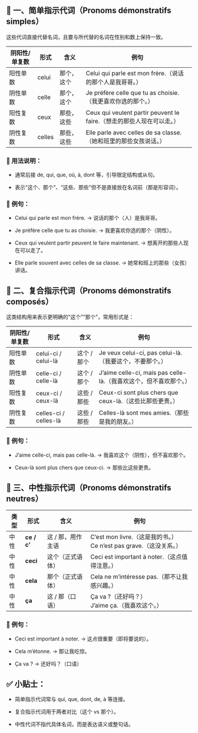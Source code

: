 ## 🧩 一、简单指示代词（Pronoms démonstratifs simples）
这些代词直接代替名词，且要与所代替的名词在性别和数上保持一致。

| 阴阳性/单复数 | 形式     | 含义    | 例句      |
| ------- | ------ | ----- | ---------- |
| 阳性单数    | celui  | 那个，这个 | Celui qui parle est mon frère.（说话的那个人是我哥哥。）             |
| 阴性单数    | celle  | 那个，这个 | Je préfère celle que tu as choisie.（我更喜欢你选的那个。）         |
| 阳性复数    | ceux   | 那些，这些 | Ceux qui veulent partir peuvent le faire.（想走的那些人现在可以走。） |
| 阴性复数    | celles | 那些，这些 | Elle parle avec celles de sa classe.（她和班里的那些女孩说话。）      |

### 🔹 用法说明：
 - 通常后接 de, qui, que, où, à, dont 等，引导限定结构或从句。

 - 表示“这个、那个”、“这些、那些”但不是直接放在名词前（那是形容词）。

### 🔹 例句：
 - Celui qui parle est mon frère.
→ 说话的那个（人）是我哥哥。

 - Je préfère celle que tu as choisie.
→ 我更喜欢你选的那个（阴性）。

 - Ceux qui veulent partir peuvent le faire maintenant.
→ 想离开的那些人现在可以走了。

 - Elle parle souvent avec celles de sa classe.
→ 她常和班上的那些（女孩）讲话。

## 🧩 二、复合指示代词（Pronoms démonstratifs composés）
这类结构用来表示更明确的“这个”“那个”，常用形式是：

| 阴阳性/单复数 | 形式    | 含义      | 例句     |
| ------- | -------- | ------- | ------- |
| 阳性单数    | celui-ci / celui-là   | 这个 / 那个 | Je veux celui-ci, pas celui-là.（我要这个，不要那个。）        |
| 阴性单数    | celle-ci / celle-là   | 这个 / 那个 | J’aime celle-ci, mais pas celle-là.（我喜欢这个，但不喜欢那个。） |
| 阳性复数    | ceux-ci / ceux-là     | 这些 / 那些 | Ceux-ci sont plus chers que ceux-là.（这些比那些更贵。）     |
| 阴性复数    | celles-ci / celles-là | 这些 / 那些 | Celles-là sont mes amies.（那些是我的朋友。）                |

### 🔹 例句：
 - J’aime celle-ci, mais pas celle-là.
→ 我喜欢这个（阴性），但不喜欢那个。

 - Ceux-là sont plus chers que ceux-ci.
→ 那些比这些更贵。

## 🧩 三、中性指示代词（Pronoms démonstratifs neutres）
| 类型 | 形式   | 含义    | 例句      |
| -- | ----------- | ---------- | --------- |
| 中性 | **ce / c’** | 这 / 那，用作主语 | C’est mon livre.（这是我的书。）<br>Ce n’est pas grave.（这没关系。） |
| 中性 | **ceci**    | 这个（正式语体）   | Ceci est important à noter.（这点值得注意。）                   |
| 中性 | **cela**    | 那个（正式语体）   | Cela ne m’intéresse pas.（那不让我感兴趣。）                     |
| 中性 | **ça**      | 这 / 那（口语）  | Ça va ?（还好吗？）<br>J’aime ça.（我喜欢这个。）                    |

### 📌 例句：

 - Ceci est important à noter.
→ 这点很重要（即将要说的）。

 - Cela m’étonne.
→ 那让我吃惊。

 - Ça va ?
→ 还好吗？（口语）


## ✅ 小贴士：
 - 简单指示代词常与 qui, que, dont, de, à 等连接。

 - 复合指示代词用于两者对比（这个 vs 那个）。

 - 中性代词不指代具体名词，而是表达语义或整句话。